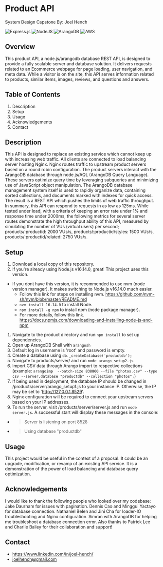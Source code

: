 # Product API
System Design Capstone
By: Joel Hench

![Express.js](https://img.shields.io/badge/express.js-%23404d59.svg?style=for-the-badge&logo=express&logoColor=%2361DAFB) ![NodeJS](https://img.shields.io/badge/node.js-6DA55F?style=for-the-badge&logo=node.js&logoColor=white) ![ArangoDB](https://img.shields.io/badge/ArangoDB-%234ea94b.svg?style=for-the-badge&logo=avocado&logoColor=white?link=http://google.com&link=http://google.com) ![AWS](https://img.shields.io/badge/AWS-%23FF9900.svg?style=for-the-badge&logo=amazon-aws&logoColor=white)

## Overview
This product API, a node.js/arangodb database REST API, is designed to provide a fully scalable server and database solution. It delivers requests related to an Ecommerce webpage for page loading, user navigation, and meta data. While a visitor is on the site, this API serves information related to products, similar items, images, reviews, and questions and answers.

## Table of Contents
1. Description
1. Setup
1. Usage
1. Acknowledgements
1. Contact

## Description
This API is designed to replace an existing service which cannot keep up with increasing web traffic. All clients are connected to load balancing server hosting Nginx. Nginx routes traffic to upstream product servers based on a round robin configuration. The product servers interact with the ArangoDB database through node.js/AQL (ArangoDB Query Language). These servers optimize query time by leveraging subqueries and minimizing use of JavaScript object manipulation. The ArangoDB database management system itself is used to rapidly organize data, containing sorted collections, and documents marked with indexes for quick access. The result is a REST API which pushes the limits of web traffic throughput. In summary, this API can respond to requests in as low as 125ms. While tested under load, with a criteria of keeping an error rate under 1% and response time under 2000ms, the following metrics for several server routes demonstrate the high throughput ability of this API, measured by simulating the number of VUs (virtual users) per second; products/:productid: 2000 VUs/s, products/:productid/styles: 1500 VUs/s, products/:productid/related: 2750 VUs/s.

## Setup
1. Download a local copy of this repository.
1. If you're already using Node.js v16.14.0, great! This project uses this version.
  - If you dont have this version, it is recommended to use nvm (node version manager). It makes switching
  to Node.js v16.14.0 much easier.
    - Follow this link for steps on installing nvm. https://github.com/nvm-sh/nvm/blob/master/README.md
    - `nvm install 16.14.0` to install Node.
    - `npm install -g npm` to install npm (node package manager).
    - For more details, follow this link. https://docs.npmjs.com/downloading-and-installing-node-js-and-npm
1. Navigate to the product directory and run `npm install` to set up dependencies.
1. Open up ArangoDB Shell with `arangosh`
1. Default log in username is 'root' and password is empty.
1. Create a database using `db._createDatabase('productdb');`
1. Navigate to products/server/ and run `node arango_setup2.js`
1. Import CSV data through Arango import to respective collections (example: `arangoimp  --batch-size 838860 --file "photos.csv" --type csv --server.database "productdb" --collection "photos";`)
1. If being used in deployment, the database IP should be changed in /products/server/arango_setup1.js to your instance IP. Otherwise, the IP may be set to 'http://127.0.0.1:8529'.
1. Nginx configuration will be required to connect your upstream servers based on your IP addresses.
1. To run the server, visit /products/server/server.js and run `node server.js`. A successful start will display these messages in the console:
 - >Server is listening on port 8528
 - >Using database "productdb"

## Usage
This project would be useful in the context of a proposal. It could be an upgrade, modification, or revamp of an existing API service. It is a demonstration of the power of load balancing and database query optimization.

## Acknowledgements
I would like to thank the following people who looked over my codebase: Jake Daurham for issues with pagination. Dennis Cao and Minggui Yactayo for database connection. Nathaniel Belen and Jini Cha for loader-IO troubleshooting and Nginx configuration. Simran with ArangoDB for helping me troubleshoot a database connection error. Also thanks to Patrick Lee and Charlie Bailey for their collaboration and support!

## Contact
- https://www.linkedin.com/in/joel-hench/
- joelhench@gmail.com
